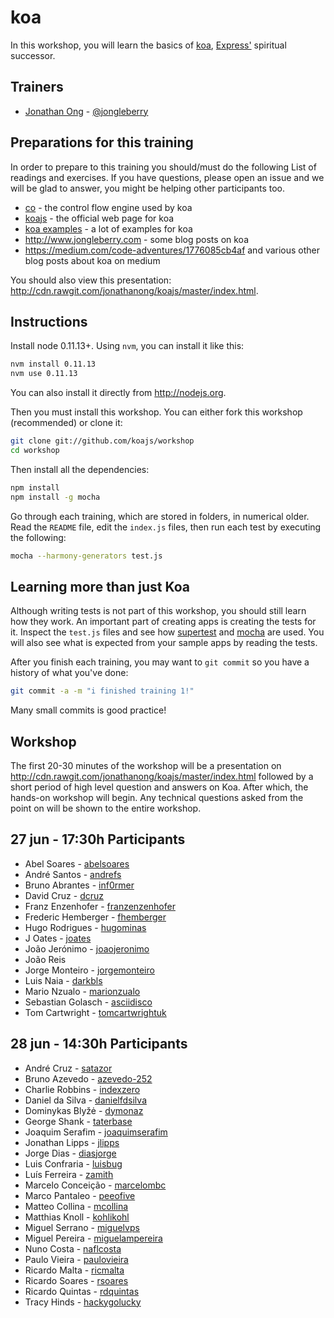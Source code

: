 # koa

In this workshop, you will learn the basics of [koa](https://github.com/koajs/koa), [Express'](https://github.com/visionmedia/express) spiritual successor.

## Trainers

* [Jonathan Ong](https://github.com/jonathanong) - [@jongleberry](https://twitter.com/jongleberry)

## Preparations for this training

In order to prepare to this training you should/must do the following List of readings and exercises. If you have questions, please open an issue and we will be glad to answer, you might be helping other participants too.

- [co](https://github.com/visionmedia/co) - the control flow engine used by koa
- [koajs](http://koajs.com) - the official web page for koa
- [koa examples](https://github.com/koajs/examples) - a lot of examples for koa
- http://www.jongleberry.com - some blog posts on koa
- https://medium.com/code-adventures/1776085cb4af and various other blog posts about koa on medium

You should also view this presentation: http://cdn.rawgit.com/jonathanong/koajs/master/index.html.

## Instructions

Install node 0.11.13+. Using `nvm`, you can install it like this:

```bash
nvm install 0.11.13
nvm use 0.11.13
```

You can also install it directly from http://nodejs.org.

Then you must install this workshop.
You can either fork this workshop (recommended) or clone it:

```bash
git clone git://github.com/koajs/workshop
cd workshop
```

Then install all the dependencies:

```bash
npm install
npm install -g mocha
```

Go through each training, which are stored in folders, in numerical older.
Read the `README` file, edit the `index.js` files, then run each test by executing the following:

```bash
mocha --harmony-generators test.js
```

## Learning more than just Koa

Although writing tests is not part of this workshop,
you should still learn how they work.
An important part of creating apps is creating the tests for it.
Inspect the `test.js` files and see how [supertest](https://github.com/visionmedia/supertest)
and [mocha](https://github.com/visionmedia/mocha) are used.
You will also see what is expected from your sample apps by reading the tests.

After you finish each training,
you may want to `git commit` so you have a history of what you've done:

```bash
git commit -a -m "i finished training 1!"
```

Many small commits is good practice!

## Workshop

The first 20-30 minutes of the workshop will be a presentation on http://cdn.rawgit.com/jonathanong/koajs/master/index.html followed by a short period of high level question and answers on Koa.
After which, the hands-on workshop will begin.
Any technical questions asked from the point on will be shown to the entire workshop.

## 27 jun - 17:30h Participants

- Abel Soares - [abelsoares](https://github.com/abelsoares)
- André Santos - [andrefs](https://github.com/andrefs)
- Bruno Abrantes - [inf0rmer](https://github.com/inf0rmer)
- David Cruz - [dcruz](https://github.com/dcruz)
- Franz Enzenhofer - [franzenzenhofer](https://github.com/franzenzenhofer)
- Frederic Hemberger - [fhemberger](https://github.com/fhemberger)
- Hugo Rodrigues - [hugominas](https://github.com/hugominas)
- J Oates - [joates](https://github.com/joates)
- João Jerónimo - [joaojeronimo](https://github.com/joaojeronimo)
- João Reis
- Jorge Monteiro - [jorgemonteiro](https://github.com/jorgemonteiro)
- Luis Naia - [darkbls](https://github.com/darkbls)
- Mario Nzualo - [marionzualo](https://github.com/marionzualo)
- Sebastian Golasch - [asciidisco](https://github.com/asciidisco)
- Tom Cartwright - [tomcartwrightuk](https://github.com/tomcartwrightuk)

## 28 jun - 14:30h Participants

- André Cruz - [satazor](https://github.com/satazor)
- Bruno Azevedo - [azevedo-252](https://github.com/azevedo-252)
- Charlie Robbins - [indexzero](https://github.com/indexzero)
- Daniel da Silva - [danielfdsilva](https://github.com/danielfdsilva)
- Dominykas Blyžė - [dymonaz](https://github.com/dymonaz)
- George Shank - [taterbase](https://github.com/taterbase)
- Joaquim Serafim - [joaquimserafim](https://github.com/joaquimserafim)
- Jonathan Lipps - [jlipps](https://github.com/jlipps)
- Jorge Dias - [diasjorge](https://github.com/diasjorge)
- Luis Confraria - [luisbug](https://github.com/luisbug)
- Luís Ferreira - [zamith](https://github.com/zamith)
- Marcelo Conceição - [marcelombc](https://github.com/marcelombc)
- Marco Pantaleo - [peeofive](https://github.com/peeofive)
- Matteo Collina - [mcollina](https://github.com/mcollina)
- Matthias Knoll - [kohlikohl](https://github.com/kohlikohl)
- Miguel Serrano - [miguelvps](https://github.com/miguelvps)
- Miguel Pereira - [miguelampereira](https://github.com/miguelampereira)
- Nuno Costa - [naflcosta](https://github.com/naflcosta)
- Paulo Vieira - [paulovieira](https://github.com/paulovieira)
- Ricardo Malta - [ricmalta](https://github.com/ricmalta)
- Ricardo Soares - [rsoares](https://github.com/rsoares)
- Ricardo Quintas - [rdquintas](https://github.com/rdquintas)
- Tracy Hinds - [hackygolucky](https://github.com/hackygolucky)
